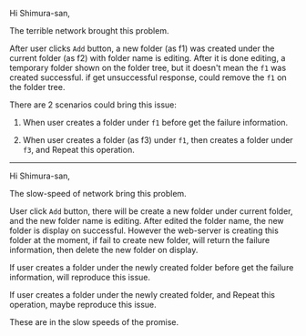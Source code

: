 Hi Shimura-san,

The terrible network brought this problem.

After user clicks `Add` button, a new folder (as f1) was created under the current folder (as f2) with folder name is editing. After it is done editing, a temporary folder shown on the folder tree, but it doesn't mean the `f1` was created successful. if get unsuccessful response, could remove the `f1` on the folder tree.

There are 2 scenarios could bring this issue:

1. When user creates a folder under `f1` before get the failure information.

2. When user creates a folder (as f3) under `f1`, then creates a folder under `f3`, and Repeat this operation.



-----------------------------

Hi Shimura-san,

The slow-speed of network bring this problem.

User click `Add` button, there will be create a new folder under current folder, and the new folder name is editing. After edited the folder name, the new folder is display on successful. However the web-server is creating this folder at the moment, if fail to create new folder, will return the failure information, then delete the new folder on display.

If user creates a folder under the newly created folder before get the failure information, will reproduce this issue.

If user creates a folder under the newly created folder, and Repeat this operation, maybe reproduce this issue.

These are in the slow speeds of the promise.